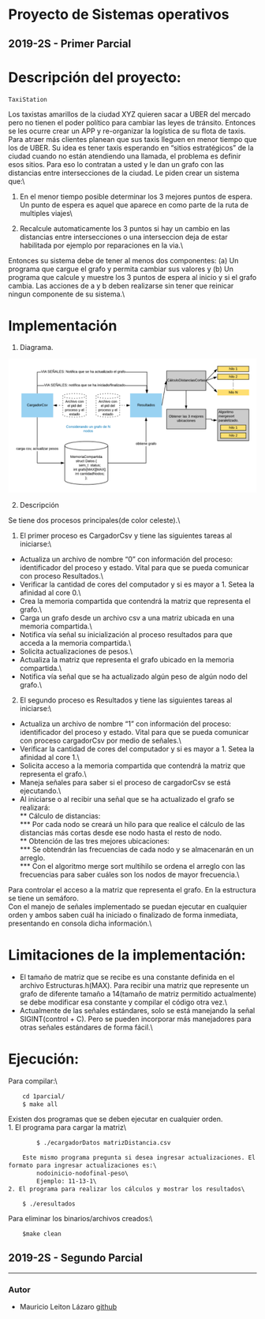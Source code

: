 Proyecto de Sistemas operativos
===============================

2019-2S - Primer Parcial
------------------------

# Descripción del proyecto:

    TaxiStation

Los taxistas amarillos de la ciudad XYZ quieren sacar a UBER del mercado pero no tienen el poder político para cambiar las leyes de tránsito. Entonces se les ocurre crear un APP y re-organizar la logística de su flota de taxis. Para atraer más clientes planean que sus taxis lleguen en menor tiempo que los de UBER. Su idea es tener taxis esperando en “sitios estratégicos” de la ciudad cuando no están atendiendo una llamada, el problema es definir esos sitios. Para eso lo contratan a usted y le dan un grafo con las distancias entre intersecciones de la ciudad. Le piden crear un sistema que:\

1) En el menor tiempo posible determinar los 3 mejores puntos de espera. Un punto de espera es aquel que aparece en como parte de la ruta de multiples viajes\

2) Recalcule automaticamente los 3 puntos si hay un cambio en las distancias entre intersecciones o una interseccion deja de estar habilitada por ejemplo por reparaciones en la via.\

Entonces su sistema debe de tener al menos dos componentes: (a) Un programa que cargue el grafo y permita cambiar sus valores y (b) Un programa que calcule y muestre los 3 puntos de espera al inicio y si el grafo cambia. Las acciones de a y b deben realizarse sin tener que reinicar ningun componente de su sistema.\

# Implementación


1. Diagrama.

![Alt text](1parcial/diagrama.png "Diagrama")

2. Descripción

Se tiene dos procesos principales(de color celeste).\
1. El primer proceso es CargadorCsv y tiene las siguientes tareas al iniciarse:\

* Actualiza un archivo de nombre “0” con información del proceso: identificador del proceso y estado. Vital para que se pueda comunicar con proceso Resultados.\
* Verificar la cantidad de cores del computador y si es mayor a 1. Setea la afinidad al core 0.\
* Crea la memoria compartida que contendrá la matriz que representa el grafo.\
* Carga un grafo desde un archivo csv a una matriz ubicada en una memoria compartida.\
* Notifica vía señal su inicialización al proceso resultados para que acceda a la memoria compartida.\
* Solicita actualizaciones de pesos.\
* Actualiza la matriz que representa el grafo ubicado en la memoria compartida.\
* Notifica vía señal que se ha actualizado algún peso de algún nodo del grafo.\

2. El segundo proceso es Resultados y tiene las siguientes tareas al iniciarse:\
* Actualiza un archivo de nombre “1” con información del proceso: identificador del proceso y estado. Vital para que se pueda comunicar con proceso cargadorCsv por medio de señales.\
* Verificar la cantidad de cores del computador y si es mayor a 1. Setea la afinidad al core 1.\
* Solicita acceso a la memoria compartida que contendrá la matriz que representa el grafo.\
* Maneja señales para saber si el proceso de cargadorCsv se está ejecutando.\
* Al iniciarse o al recibir una señal que se ha actualizado el grafo se realizará:\
        ** Cálculo de distancias:\
            *** Por cada nodo se creará un hilo para que realice el cálculo de las distancias más cortas desde ese nodo hasta el resto de nodo.\
        ** Obtención de las tres mejores ubicaciones:\
            *** Se obtendrán las frecuencias de cada nodo y se almacenarán en un arreglo.\
            *** Con el algoritmo merge sort multihilo se ordena el arreglo con las frecuencias para saber cuáles son los nodos de mayor frecuencia.\

Para controlar el acceso a la matriz que representa el grafo. En la estructura se tiene un semáforo.\
Con el manejo de señales implementado se puedan ejecutar en cualquier orden y ambos saben cuál ha iniciado o finalizado de forma inmediata, presentando en consola dicha información.\

# Limitaciones de la implementación:
* El tamaño de matriz que se recibe es una constante definida en el archivo Estructuras.h(MAX). Para recibir una matriz que represente un grafo de diferente tamaño a 14(tamaño de matriz permitido actualmente) se debe modificar esa constante y compilar el código otra vez.\
* Actualmente de las señales estándares, solo se está manejando la señal SIGINT(control + C). Pero se pueden incorporar más manejadores para otras señales estándares de forma fácil.\

# Ejecución:

Para compilar:\
```
    cd 1parcial/
    $ make all
```

Existen dos programas que se deben ejecutar en cualquier orden.\
    1. El programa para cargar la matriz\
```
        $ ./ecargadorDatos matrizDistancia.csv
```
        Este mismo programa pregunta si desea ingresar actualizaciones. El formato para ingresar actualizaciones es:\
            nodoinicio-nodofinal-peso\
            Ejemplo: 11-13-1\
    2. El programa para realizar los cálculos y mostrar los resultados\
```
    $ ./eresultados
```

Para eliminar los binarios/archivos creados:\
```
    $make clean
```


2019-2S - Segundo Parcial
------------------------


----------------------------------
### Autor ###
* Mauricio Leiton Lázaro [github](https://github.com/mdleiton)